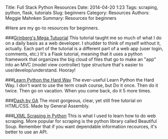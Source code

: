  Title: Full Stack Python Resources
Date: 2014-04-20 1:23
Tags: scraping, python, flask, tutorials
Slug: beginners
Category: Resources
Authors: Meggie Mahnken
Summary: Resources for beginners


#Here are my go-to resources for beginners.

###[Grinberg's Mega Tutuorial](http://blog.miguelgrinberg.com/post/the-flask-mega-tutorial-part-i-hello-world)
This tutorial taught me so much of what I do on a daily basis as a web developer. I shudder to think of myself without it, actually. Each part of the tutorial is a different part of a web app (user login, comments, etc.) It's a Flask tutorial, meaning that it uses a python framework that organizes the big cloud of files that go to make an "app" into an MVC (model view controller) type structure that's easier to use/develop/understand. Hooray!

###[Learn Python the Hard Way](http://learnpythonthehardway.org/book/preface.html)
The ever-useful Learn Python the Hard Way. I don't want to use the term crash course, but  Do it once. Then do it twice. Then go on vacation. When you come back, do it 5 more times. 

###[Dash by GA](https://dash.generalassemb.ly/)
The most gorgeous, clear, yet still free tutorial on HTML/CSS. Made by General Assembly.

###[LXML Scraping in Python](http://docs.python-guide.org/en/latest/scenarios/scrape/)
This is what I used to learn how to do web scraping. More popular for scraping is the python library called Beautiful Soup. Remember that if you want dependable information recources, it's better to use an API. 

